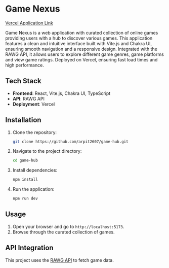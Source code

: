 # Game Nexus

[Vercel Application Link](https://game-nexus-umber.vercel.app/)

Game Nexus is a web application with curated collection of online games providing users with a hub to discover various games. This application features a clean and intuitive interface built with Vite.js and Chakra UI, ensuring smooth navigation and a responsive design. Integrated with the RAWG API, it allows users to explore different game genres, game platforms and view game ratings. Deployed on Vercel, ensuring fast load times and high performance.

## Tech Stack

- **Frontend**: React, Vite.js, Chakra UI, TypeScript
- **API**: RAWG API
- **Deployment**: Vercel

## Installation

1. Clone the repository:
   ```bash
   git clone https://github.com/arpit2607/game-hub.git
   ```
2. Navigate to the project directory:
   ```bash
   cd game-hub
   ```
3. Install dependencies:
   ```bash
   npm install
   ```
4. Run the application:
   ```bash
   npm run dev
   ```

## Usage

1. Open your browser and go to `http://localhost:5173`.
2. Browse through the curated collection of games.

## API Integration

This project uses the [RAWG API](https://rawg.io/apidocs) to fetch game data.
